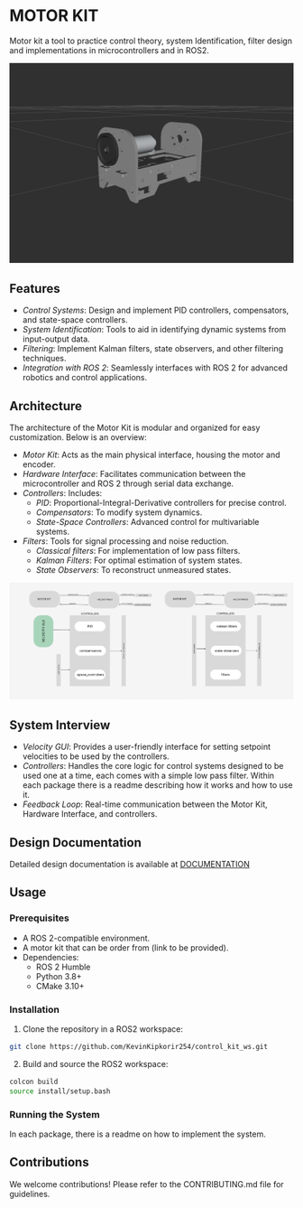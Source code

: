 # MOTOR KIT
Motor kit a tool to practice control theory, system Identification, filter design and implementations in microcontrollers and in ROS2. 

![MOTR KIT](/encoded_dc_motor_kit_kalman_filters/documentation/images/MOTOR%20KIT.png)

## Features


 - *Control Systems*: Design and implement PID controllers, compensators, and state-space controllers.
 - *System Identification*: Tools to aid in identifying dynamic systems from input-output data.
 - *Filtering*: Implement Kalman filters, state observers, and other filtering techniques.
 - *Integration with ROS 2*: Seamlessly interfaces with ROS 2 for advanced robotics and control applications.

## Architecture

The architecture of the Motor Kit is modular and organized for easy customization. Below is an overview:

 - *Motor Kit*: Acts as the main physical interface, housing the motor and encoder.
 - *Hardware Interface*: Facilitates communication between the microcontroller and ROS 2 through serial data exchange.
 - *Controllers*: Includes:
    - *PID*: Proportional-Integral-Derivative controllers for precise control.
    - *Compensators*: To modify system dynamics.
    - *State-Space Controllers*: Advanced control for multivariable systems.
 - *Filters*: Tools for signal processing and noise reduction.
    - *Classical filters*: For implementation of low pass filters.
    - *Kalman Filters*: For optimal estimation of system states.
    - *State Observers*: To reconstruct unmeasured states.
  
![ROS2 ARCHITECTURE](/encoded_dc_motor_kit_kalman_filters/documentation/images/DESIGN%20SCHEME.png)

## System Interview

 - *Velocity GUI*: Provides a user-friendly interface for setting setpoint velocities to be used by the controllers.
 - *Controllers*: Handles the core logic for control systems designed to be used one at a time, each comes with a simple low pass filter. Within each package there is a readme describing how it works and how to use it.
 - *Feedback Loop*: Real-time communication between the Motor Kit, Hardware Interface, and controllers.

## Design Documentation

Detailed design documentation is available at [DOCUMENTATION](https://github.com/KevinKipkorir254/study_notes_control_kit.git)

## Usage
### Prerequisites


 - A ROS 2-compatible environment.
 - A motor kit that can be order from (link to be provided).
 - Dependencies:
     - ROS 2 Humble
     - Python 3.8+
     - CMake 3.10+

### Installation

1. Clone the repository in a ROS2 workspace:

```bash
git clone https://github.com/KevinKipkorir254/control_kit_ws.git
```
2. Build and source the ROS2 workspace:

```bash
colcon build
source install/setup.bash
```

### Running the System

In each package, there is a readme on how to implement the system.

## Contributions

We welcome contributions! Please refer to the CONTRIBUTING.md file for guidelines.




